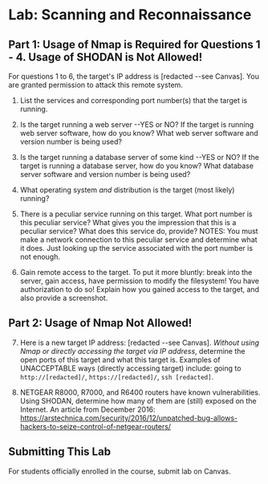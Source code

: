 # Lab: Scanning and Reconnaissance

## Part 1: Usage of Nmap is Required for Questions 1 - 4.  Usage of SHODAN is Not Allowed!

For questions 1 to 6, the target's IP address is [redacted --see Canvas]. You are granted permission to attack this remote system.

1. List the services and corresponding port number(s) that the target is running.

2. Is the target running a web server --YES or NO?  If the target is running web server software, how do you know? What web server software and version number is being used?

3. Is the target running a database server of some kind --YES or NO? If the target is running a database server, how do you know? What database server software and version number is being used?

4. What operating system *and* distribution is the target (most likely) running?

5. There is a peculiar service running on this target.  What port number is this peculiar service?  What gives you the impression that this is a peculiar service?  What does this service do, provide?  NOTES: You must make a network connection to this peculiar service and determine what it does. Just looking up the service associated with the port number is not enough.

6. Gain remote access to the target. To put it more bluntly: break into the server, gain access, have permission to modify the filesystem! You have authorization to do so! Explain how you gained access to the target, and also provide a screenshot.

## Part 2: Usage of Nmap Not Allowed!

7. Here is a new target IP address: [redacted --see Canvas]. *_Without using Nmap or directly accessing the target via IP address_*, determine the open ports of this target and what this target is. Examples of UNACCEPTABLE ways (directly accessing target) include: going to `http://[redacted]/`, `https://[redacted]/`, `ssh [redacted]`.

8. NETGEAR R8000, R7000, and R6400 routers have known vulnerabilities. Using SHODAN, determine how many of them are (still) exposed on the Internet. An article from December 2016: https://arstechnica.com/security/2016/12/unpatched-bug-allows-hackers-to-seize-control-of-netgear-routers/

## Submitting This Lab

For students officially enrolled in the course, submit lab on Canvas.
